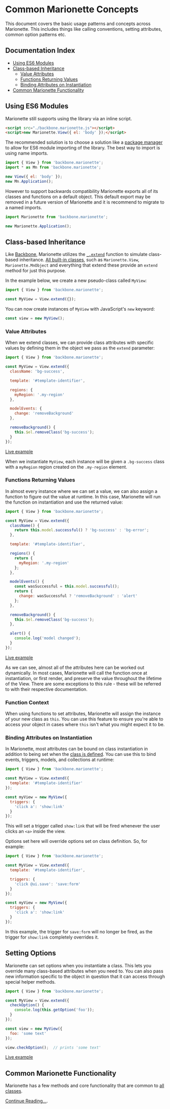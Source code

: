 # Common Marionette Concepts

This document covers the basic usage patterns and concepts across Marionette.
This includes things like calling conventions, setting attributes, common option
patterns etc.

## Documentation Index

* [Using ES6 Modules](#using-es6-modules)
* [Class-based Inheritance](#class-based-inheritance)
  * [Value Attributes](#value-attributes)
  * [Functions Returning Values](#functions-returning-values)
  * [Binding Attributes on Instantiation](#binding-attributes-on-instantiation)
* [Common Marionette Functionality](./common.md)

## Using ES6 Modules

Marionette still supports using the library via an inline script.

```html
<script src="./backbone.marionette.js"></script>
<script>new Marionette.View({ el: 'body' });</script>
```

The recommended solution is to choose a solution like a [package manager](./installation.md)
to allow for ES6 module importing of the library. The best way to import is using name imports.

```javascript
import { View } from 'backbone.marionette';
import * as Mn from 'backbone.marionette';

new View({ el: 'body' });
new Mn.Application();
```

However to support backwards compatibility Marionette exports all of its classes and
functions on a default object. This default export may be removed in a future version of
Marionette and it is recommend to migrate to a named imports.

```javascript
import Marionette from 'backbone.marionette';

new Marionette.Application();
```

## Class-based Inheritance

Like [Backbone](http://backbonejs.org/#Model-extend), Marionette utilizes the
[`_.extend`](http://underscorejs.org/#extend) function to simulate class-based
inheritance. [All built-in classes](./classes.md), such as `Marionette.View`, `Marionette.MnObject`
and everything that extend these provide an `extend` method for just this purpose.

In the example below, we create a new pseudo-class called `MyView`:

```javascript
import { View } from 'backbone.marionette';

const MyView = View.extend({});
```

You can now create instances of `MyView` with JavaScript's `new` keyword:

```javascript
const view = new MyView();
```

### Value Attributes

When we extend classes, we can provide class attributes with specific values by
defining them in the object we pass as the `extend` parameter:

```javascript
import { View } from 'backbone.marionette';

const MyView = View.extend({
  className: 'bg-success',

  template: '#template-identifier',

  regions: {
    myRegion: '.my-region'
  },

  modelEvents: {
    change: 'removeBackground'
  },

  removeBackground() {
    this.$el.removeClass('bg-success');
  }
});
```

[Live example](https://jsfiddle.net/marionettejs/k93pejyb/)

When we instantiate `MyView`, each instance will be given a `.bg-success` class
with a `myRegion` region created on the `.my-region` element.

### Functions Returning Values

In almost every instance where we can set a value, we can also assign a function
to figure out the value at runtime. In this case, Marionette will run the
function on instantiation and use the returned value:

```javascript
import { View } from 'backbone.marionette';

const MyView = View.extend({
  className() {
    return this.model.successful() ? 'bg-success' : 'bg-error';
  },

  template: '#template-identifier',

  regions() {
    return {
      myRegion: '.my-region'
    };
  },

  modelEvents() {
    const wasSuccessful = this.model.successful();
    return {
      change: wasSuccessful ? 'removeBackground' : 'alert'
    };
  },

  removeBackground() {
    this.$el.removeClass('bg-success');
  },

  alert() {
    console.log('model changed');
  }
});
```

[Live example](https://jsfiddle.net/marionettejs/nn1754fc/)

As we can see, almost all of the attributes here can be worked out dynamically.
In most cases, Marionette will call the function once at instantiation, or first
render, and preserve the value throughout the lifetime of the View. There are
some exceptions to this rule - these will be referred to with their respective
documentation.

### Function Context

When using functions to set attributes, Marionette will assign the instance of
your new class as `this`. You can use this feature to ensure you're able to
access your object in cases where `this` isn't what you might expect it to be.

### Binding Attributes on Instantiation

In Marionette, most attributes can be bound on class instantiation in addition
to being set when the [class is defined](#class-based-inheritance). You can use
this to bind events, triggers, models, and collections at runtime:

```javascript
import { View } from 'backbone.marionette';

const MyView = View.extend({
  template: '#template-identifier'
});

const myView = new MyView({
  triggers: {
    'click a': 'show:link'
  }
});
```

This will set a trigger called `show:link` that will be fired whenever the user
clicks an `<a>` inside the view.

Options set here will override options set on class definition. So, for example:

```javascript
import { View } from 'backbone.marionette';

const MyView = View.extend({
  template: '#template-identifier',

  triggers: {
    'click @ui.save': 'save:form'
  }
});

const myView = new MyView({
  triggers: {
    'click a': 'show:link'
  }
});
```

In this example, the trigger for `save:form` will no longer be fired, as the
trigger for `show:link` completely overrides it.

## Setting Options

Marionette can set options when you instantiate a class. This lets you override
many class-based attributes when you need to. You can also pass new information
specific to the object in question that it can access through special helper
methods.

```javascript
import { View } from 'backbone.marionette';

const MyView = View.extend({
  checkOption() {
    console.log(this.getOption('foo'));
  }
});

const view = new MyView({
  foo: 'some text'
});

view.checkOption();  // prints 'some text'
```

[Live example](https://jsfiddle.net/marionettejs/6n02ex1m/)

## Common Marionette Functionality

Marionette has a few methods and core functionality that are common to [all classes](./classes.md).

[Continue Reading...](./common.md).
